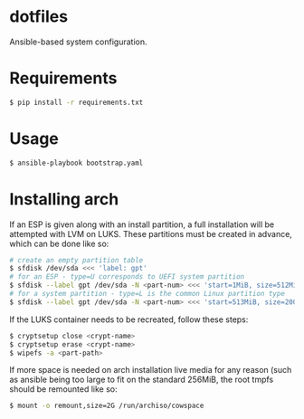 # dotfiles

Ansible-based system configuration.

# Requirements

```bash
$ pip install -r requirements.txt
```

# Usage

```bash
$ ansible-playbook bootstrap.yaml
```

# Installing arch

If an ESP is given along with an install partition, a full installation will be
attempted with LVM on LUKS. These partitions must be created in advance, which
can be done like so:

```bash
# create an empty partition table
$ sfdisk /dev/sda <<< 'label: gpt'
# for an ESP - type=U corresponds to UEFI system partition
$ sfdisk --label gpt /dev/sda -N <part-num> <<< 'start=1MiB, size=512MiB, type=U'
# for a system partition - type=L is the common Linux partition type
$ sfdisk --label gpt /dev/sda -N <part-num> <<< 'start=513MiB, size=200GiB, type=L'
```

If the LUKS container needs to be recreated, follow these steps:

```bash
$ cryptsetup close <crypt-name>
$ cryptsetup erase <crypt-name>
$ wipefs -a <part-path>
```

If more space is needed on arch installation live media for any reason (such as
ansible being too large to fit on the standard 256MiB, the root tmpfs should be
remounted like so:

```bash
$ mount -o remount,size=2G /run/archiso/cowspace
```
